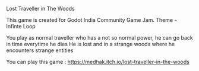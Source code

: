Lost Traveller in The Woods

This game is created for Godot India Community Game Jam. Theme - Infinte Loop

You play as normal traveller who has a not so normal power, he can go back in time everytime he dies
He is lost and in a strange woods where he encounters strange entities

You can play this game : https://medhak.itch.io/lost-traveller-in-the-woods
